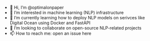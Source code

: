 - 👋 Hi, I’m @optimalonpaper
- 👀 I’m interested in machine learning (NLP) infrastructure
- 🌱 I’m currently learning how to deploy NLP models on serivces like Digital Ocean using Docker and FastAPI
- 💞️ I’m looking to collaborate on open-source NLP-related projects
- 📫 How to reach me: open an issue here

<!---
optimalonpaper/optimalonpaper is a ✨ special ✨ repository because its `README.md` (this file) appears on your GitHub profile.
You can click the Preview link to take a look at your changes.
--->
